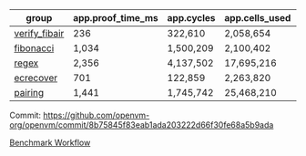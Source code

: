 | group | app.proof_time_ms | app.cycles | app.cells_used | leaf.proof_time_ms | leaf.cycles | leaf.cells_used |
| -- | -- | -- | -- | -- | -- | -- |
| [verify_fibair](https://github.com/openvm-org/openvm/blob/benchmark-results/benchmarks-pr/2174/verify_fibair-8b75845f83eab1ada203222d66f30fe68a5b9ada.md) | 236 |  322,610 |  2,058,654 |- | - | - |
| [fibonacci](https://github.com/openvm-org/openvm/blob/benchmark-results/benchmarks-pr/2174/fibonacci-8b75845f83eab1ada203222d66f30fe68a5b9ada.md) | 1,034 |  1,500,209 |  2,100,402 |- | - | - |
| [regex](https://github.com/openvm-org/openvm/blob/benchmark-results/benchmarks-pr/2174/regex-8b75845f83eab1ada203222d66f30fe68a5b9ada.md) | 2,356 |  4,137,502 |  17,695,216 |- | - | - |
| [ecrecover](https://github.com/openvm-org/openvm/blob/benchmark-results/benchmarks-pr/2174/ecrecover-8b75845f83eab1ada203222d66f30fe68a5b9ada.md) | 701 |  122,859 |  2,263,820 |- | - | - |
| [pairing](https://github.com/openvm-org/openvm/blob/benchmark-results/benchmarks-pr/2174/pairing-8b75845f83eab1ada203222d66f30fe68a5b9ada.md) | 1,441 |  1,745,742 |  25,468,210 |- | - | - |


Commit: https://github.com/openvm-org/openvm/commit/8b75845f83eab1ada203222d66f30fe68a5b9ada

[Benchmark Workflow](https://github.com/openvm-org/openvm/actions/runs/18946196283)
